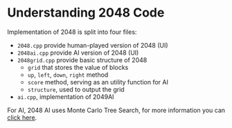 # Understanding 2048 Code
Implementation of 2048 is split into four files:

- `2048.cpp` provide human-played version of 2048 (UI)
- `2048ai.cpp` provide AI version of 2048 (UI)
- `2048grid.cpp` provide basic structure of 2048
  - `grid` that stores the value of blocks
  - `up`, `left`, `down`, `right` method
  - `score` method, serving as an utility function for AI
  - `structure`, used to output the grid
- `ai.cpp`, implementation of 2049AI

For AI, 2048 AI uses Monte Carlo Tree Search, for more information you can [click here](https://www.geeksforgeeks.org/ml-monte-carlo-tree-search-mcts/).

